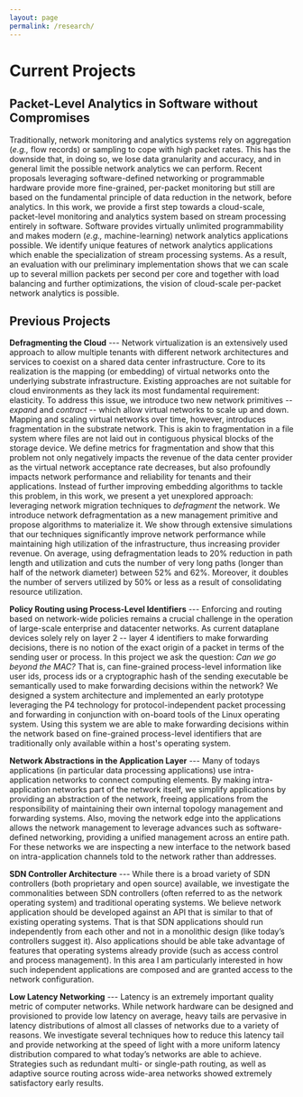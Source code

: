 ```yaml
---
layout: page
permalink: /research/
---
```


# Current Projects

## Packet-Level Analytics in Software without Compromises

Traditionally, network monitoring
and analytics systems rely on aggregation (*e.g.,* flow records) or sampling to cope with high
packet rates. This has the downside that, in doing so, we lose data granularity and accuracy, and in
general limit the possible network analytics we can perform. Recent proposals leveraging
software-defined networking or programmable hardware provide more fine-grained, per-packet
monitoring but still are based on the fundamental principle of data reduction in the network, before
analytics. In this work, we provide a first step towards a cloud-scale, packet-level monitoring and
analytics system based on stream processing entirely in software. Software provides virtually
unlimited programmability and makes modern (*e.g.,* machine-learning) network analytics applications
possible. We identify unique features of network analytics applications which enable the
specialization of stream processing systems. As a result, an evaluation with our preliminary
implementation shows that we can scale up to several million packets per second per core and
together with load balancing and further optimizations, the vision of cloud-scale per-packet network
analytics is possible.

## Previous Projects

**Defragmenting the Cloud** ---	Network virtualization is an extensively used approach to allow
multiple tenants with different network architectures and services to coexist on a shared data
center infrastructure. Core to its realization is the mapping (or embedding) of virtual networks
onto the underlying substrate infrastructure. Existing approaches are not suitable for cloud
environments as they lack its most fundamental requirement: elasticity. To address this issue, we
introduce two new network primitives -- *expand* and *contract* -- which allow virtual networks to
scale up and down. Mapping and scaling virtual networks over time, however, introduces fragmentation
in the substrate network. This is akin to fragmentation in a file system where files are not laid
out in contiguous physical blocks of the storage device. We define metrics for fragmentation and
show that this problem not only negatively impacts the revenue of the data center provider as the
virtual network acceptance rate decreases, but also profoundly impacts network performance and
reliability for tenants and their applications. Instead of further improving embedding algorithms to
tackle this problem, in this work, we present a yet unexplored approach: leveraging network
migration techniques to *defragment* the network. We introduce network defragmentation as a new
management primitive and propose algorithms to materialize it. We show through extensive simulations
that our techniques significantly improve network performance while maintaining high utilization of
the infrastructure, thus increasing provider revenue. On average, using defragmentation leads to 20%
reduction in path length and utilization and cuts the number of very long paths (longer than half of
the network diameter) between 52% and 62%. Moreover, it doubles the number of servers utilized by
50% or less as a result of consolidating resource utilization.

**Policy Routing using Process-Level Identifiers** --- Enforcing and routing based on network-wide
policies remains a crucial challenge in the operation of large-scale enterprise and datacenter
networks. As current dataplane devices solely rely on layer 2 -- layer 4 identifiers to make
forwarding decisions, there is no notion of the exact origin of a packet in terms of the sending
user or process. In this project we ask the question: *Can we go beyond the MAC?* That is, can
fine-grained process-level information like user ids, process ids or a cryptographic hash of the
sending executable be semantically used to make forwarding decisions within the network? We designed
a system architecture and implemented an early prototype leveraging the P4 technology for
protocol-independent packet processing and forwarding in conjunction with on-board tools of the
Linux operating system. Using this system we are able to make forwarding decisions within the
network based on fine-grained process-level identifiers that are traditionally only available within
a host's operating system.

**Network Abstractions in the Application Layer** --- Many of todays applications (in particular
data processing applications) use intra-application networks to connect computing elements. By
making intra-application networks part of the network itself, we simplify applications by providing
an abstraction of the network, freeing applications from the responsibility of maintaining their own
internal topology management and forwarding systems. Also, moving the network edge into the
applications allows the network management to leverage advances such as software-defined networking,
providing a unified management across an entire path. For these networks we are inspecting a new
interface to the network based on intra-application channels told to the network rather than
addresses.

**SDN Controller Architecture** --- While there is a broad variety of SDN controllers (both
proprietary and open source) available, we investigate the commonalities between SDN controllers
(often referred to as the network operating system) and traditional operating systems. We believe
network application should be developed against an API that is similar to that of existing
operating systems. That is that SDN applications should run independently from each other and not
in a monolithic design (like today’s controllers suggest it). Also applications should be able take
advantage of features that operating systems already provide (such as access control and process
management). In this area I am particularly interested in how such independent applications are
composed and are granted access to the network configuration.

**Low Latency Networking** --- Latency is an extremely important quality metric of computer
networks. While network hardware can be designed and provisioned to provide low latency on average,
heavy tails are pervasive in latency distributions of almost all classes of networks due to a
variety of reasons. We investigate several techniques how to reduce this latency tail and provide
networking at the speed of light with a more uniform latency distribution compared to what today’s
networks are able to achieve. Strategies such as redundant multi- or single-path routing, as well
as adaptive source routing across wide-area networks showed extremely satisfactory early results.
